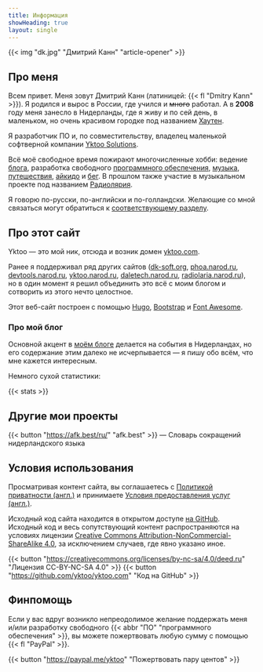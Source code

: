 ```yaml
---
title: Информация
showHeading: true
layout: single
---
```


{{< img "dk.jpg" "Дмитрий Канн" "article-opener" >}}

## Про меня

Всем привет. Меня зовут Дмитрий Канн (латиницей: {{< fl "Dmitry Kann" >}}). Я родился и вырос в России, где учился и ~~много~~ работал. А в **2008** году меня занесло в Нидерланды, где я живу и по сей день, в маленьком, но очень красивом городке под названием [Хаутен](/blog/posts/0221).

Я разработчик ПО и, по совместительству, владелец маленькой софтверной компании [Yktoo Solutions](https://yktoo.solutions).

Всё моё свободное время пожирают многочисленные хобби: ведение [блога](/), разработка свободного [программного обеспечения](/software), [музыка](/tags/музыка), [путешествия](/tags/путешествия), [айкидо](/tags/айкидо) и [бег](/tags/бег). В прошлом также участие в музыкальном проекте под названием [Радиолярия](/radiolaria).

Я говорю по-русски, по-английски и по-голландски. Желающие со мной связаться могут обратиться к [соответствующему разделу](/about/contact).

## Про этот сайт

Yktoo — это мой ник, отсюда и возник домен <u>yktoo.com</u>.

Ранее я поддерживал ряд других сайтов (<u>dk-soft.org</u>, <u>phoa.narod.ru</u>, <u>devtools.narod.ru</u>, <u>yktoo.narod.ru</u>, <u>daletech.narod.ru</u>, <u>radiolaria.narod.ru</u>), но в один момент я решил объединить это всё с моим блогом и сотворить из этого нечто целостное.

Этот веб-сайт построен с помощью [Hugo](https://gohugo.io/), [Bootstrap](http://getbootstrap.com/) и [Font Awesome](https://fontawesome.com/).

### Про мой блог

Основной акцент в [моём блоге](/) делается на события в Нидерландах, но его содержание этим далеко не исчерпывается — я пишу обо всём, что мне кажется интересным.

Немного сухой статистики:

{{< stats >}}

## Другие мои проекты

{{< button "https://afk.best/ru/" "afk.best" >}} — Словарь сокращений нидерландского языка

## Условия использования

Просматривая контент сайта, вы соглашаетесь с [Политикой приватности (англ.)](en;/about/privacy) и принимаете [Условия предоставления услуг (англ.)](en;/about/tos).

Исходный код сайта находится в открытом доступе [на GitHub](https://github.com/yktoo/yktoo.com). Исходный код и весь сопутствующий контент распространяются на условиях лицензии [Creative Commons Attribution-NonCommercial-ShareAlike 4.0](https://creativecommons.org/licenses/by-sa/4.0/deed.ru), за исключением случаев, где явно указано иное.

{{< button "https://creativecommons.org/licenses/by-nc-sa/4.0/deed.ru" "<i class='fab fa-creative-commons'></i><i class='fab fa-creative-commons-by'></i><i class='fab fa-creative-commons-nc'></i><i class='fab fa-creative-commons-sa bycon'></i>Лицензия CC-BY-NC-SA 4.0" >}}
{{< button "https://github.com/yktoo/yktoo.com" "<i class='fab fa-github bycon'></i>Код на GitHub" >}}

## Финпомощь

Если у вас вдруг возникло непреодолимое желание поддержать меня и/или разработку свободного {{< abbr "ПО" "программного обеспечения" >}}, вы можете пожертвовать любую сумму с помощью {{< fl "PayPal" >}}.

{{< button "https://paypal.me/yktoo" "<i class='fab fa-paypal bycon'></i>Пожертвовать пару центов" >}}
